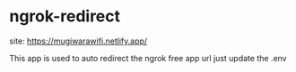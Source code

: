 # ngrok-redirect

site:
https://mugiwarawifi.netlify.app/

This app is used to auto redirect the ngrok free app url just update the .env 
